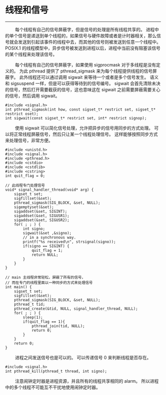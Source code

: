 # 线程和信号
***

&emsp;&emsp;
每个线程有自己的信号屏蔽字，但是信号的处理是所有线程共享的。
进程中的单个信号是递送到单个线程的，如果信号与硬件故障或者是计时器相关，那么信号就会发送到引起该事件的线程中去，而其他的信号则被发送到任意一个线程中。
POSIX.1 的线程模型中，异步信号被发送到进程以后，进程中当前没有阻塞该信号的某个线程来处理该信号。

&emsp;&emsp;
每个线程有自己的信号屏蔽字，如果使用 sigprocmask 对于多线程是没有定义的。
为此 pthread 提供了 pthread\_sigmask 来为每个线程提供线程的信号屏蔽字。
此外线程还可以通过调用 sigwait 来等待一个或者是多个信号发生。
语义和 sigsuspend 一样，但是可以获得等待到的信号编号。
sigwait 会首先清除未决的信号，然后打开需要截获的信号，这也意味这在 sigwait 之前需要屏蔽需要关心的信号，然后调用 sigwait。

    #include <signal.h>
    int pthread_sigmask(int how, const sigset_t* restrict set, sigset_t* restrict oset);
    int sigwait(const sigset_t* restrict set, int* restrict signop);

&emsp;&emsp;
使用 sigwait 可以简化信号处理，允许把异步的信号用同步的方式处理。
可以将正常线程屏蔽信号，然后只让某一个线程处理信号。
这样能够按照同步方式来处理信号，非常方便。

    #include <unistd.h>
    #include <signal.h>
    #include <pthread.h>
    #include <cstdio>
    #include <cstdlib>
    #include <cstring>
    int quit_flag = 0;
    
    // 此线程专门处理信号
    void* signal_handler_thread(void* arg) {
        sigset_t set;
        sigfillset(&set);
        pthread_sigmask(SIG_BLOCK, &set, NULL);
        sigemptyset(&set);
        sigaddset(&set, SIGINT);
        sigaddset(&set, SIGUSR1);
        sigaddset(&set, SIGUSR2);
        for( ; ; ) {
            int signo;
            sigwait(&set ,&signo);
            // in a synchronous way.
            printf("%s received\n", strsignal(signo));
            if(signo == SIGINT) {
                quit_flag = 1;
                return NULL;
            }
        }
    }
    
    // main 主线程非常轻松，屏蔽了所有的信号，
    // 而在专门的线程里面以一种同步的方式来处理信号
    int main() {
        sigset_t set;
        sigfillset(&set);
        pthread_sigmask(SIG_BLOCK, &set, NULL);
        pthread_t tid;
        pthread_create(&tid, NULL, signal_handler_thread, NULL);
        for( ; ; ) {
            sleep(1);
            if(quit_flag == 1){
                pthread_join(tid, NULL);
                return 0;
            }
        }
        return 0;
    }

&emsp;&emsp;
进程之间发送信号也是可以的。
可以传递信号 0 来判断线程是否存在。

    #include <signal.h>
    int pthread_kill(pthread_t thread, int signo);

&emsp;&emsp;
注意闹钟定时器是进程资源，并且所有的线程共享相同的 alarm。
所以进程中的多个线程不可能互不干扰地使用闹钟定时器。